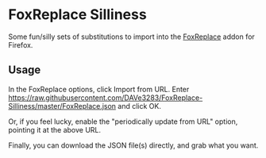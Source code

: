 FoxReplace Silliness
====================

Some fun/silly sets of substitutions to import into the [FoxReplace](https://addons.mozilla.org/en-US/firefox/addon/foxreplace/) addon for Firefox.

Usage
-----

In the FoxReplace options, click Import from URL. Enter https://raw.githubusercontent.com/DAVe3283/FoxReplace-Silliness/master/FoxReplace.json and click OK.

Or, if you feel lucky, enable the "periodically update from URL" option, pointing it at the above URL.

Finally, you can download the JSON file(s) directly, and grab what you want.
